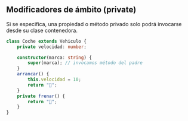 ## Modificadores de ámbito (private)

Si se especifica, una propiedad o método privado solo podrá invocarse desde su clase contenedora.

```typescript
class Coche extends Vehiculo {
    private velocidad: number;

    constructor(marca: string) {
        super(marca); // invocamos método del padre
    }
    arrancar() {
        this.velocidad = 10;
        return "🚗";
    }
    private frenar() {
        return "🛑";
    }
}
```





